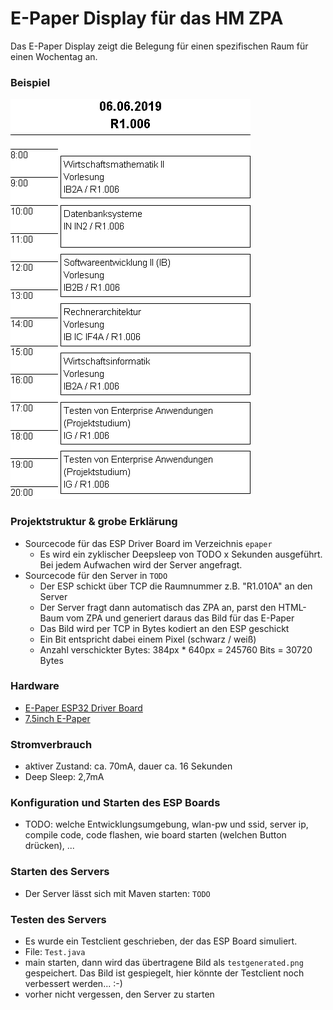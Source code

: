 # E-Paper Display für das HM ZPA

Das E-Paper Display zeigt die Belegung für einen spezifischen Raum für einen Wochentag an.

### Beispiel

![](https://github.com/attenberger/TechnischeInfo2/blob/master/examplescreen.jpg)

### Projektstruktur & grobe Erklärung

- Sourcecode für das ESP Driver Board im Verzeichnis ``epaper``
  - Es wird ein zyklischer Deepsleep von TODO x Sekunden ausgeführt. Bei jedem Aufwachen wird der Server angefragt.
- Sourcecode für den Server in ``TODO``
  - Der ESP schickt über TCP die Raumnummer z.B. "R1.010A" an den Server
  - Der Server fragt dann automatisch das ZPA an, parst den HTML-Baum vom ZPA und generiert daraus das Bild für das E-Paper
  - Das Bild wird per TCP in Bytes kodiert an den ESP geschickt
  - Ein Bit entspricht dabei einem Pixel (schwarz / weiß)
  - Anzahl verschickter Bytes: 384px * 640px = 245760 Bits = 30720 Bytes

### Hardware

- [E-Paper ESP32 Driver Board](https://www.waveshare.com/wiki/E-Paper_ESP32_Driver_Board)
- [7.5inch E-Paper](https://www.waveshare.com/wiki/7.5inch_e-Paper_HAT)

### Stromverbrauch

- aktiver Zustand: ca. 70mA, dauer ca. 16 Sekunden
- Deep Sleep: 2,7mA

### Konfiguration und Starten des ESP Boards

- TODO: welche Entwicklungsumgebung, wlan-pw und ssid, server ip, compile code, code flashen, wie board starten (welchen Button drücken), ...

### Starten des Servers

- Der Server lässt sich mit Maven starten: ``TODO``

### Testen des Servers

- Es wurde ein Testclient geschrieben, der das ESP Board simuliert.
- File: ``Test.java``
- main starten, dann wird das übertragene Bild als ``testgenerated.png`` gespeichert. Das Bild ist gespiegelt, hier könnte der Testclient noch verbessert werden... :-)
- vorher nicht vergessen, den Server zu starten

